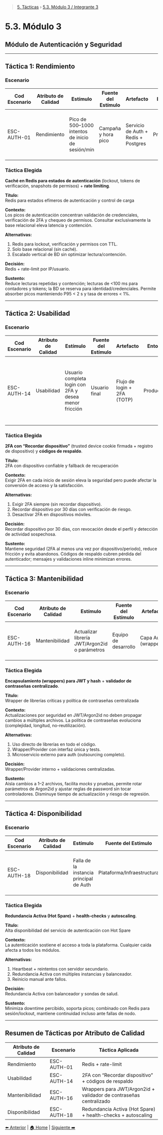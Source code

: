 > [5. Tácticas](../5.md) › [5.3. Módulo 3 / Integrante 3](5.3.md)


# 5.3. Módulo 3 

## Módulo de Autenticación y Seguridad

---

## Táctica 1: Rendimiento

### Escenario
| Cod Escenario  | Atributo de Calidad | Estímulo                                             | Fuente del Estímulo       | Artefacto                          | Entorno     | Respuesta                                                                 | Medida de Respuesta                       |
|----------------|---------------------|------------------------------------------------------|---------------------------|------------------------------------|-------------|---------------------------------------------------------------------------|-------------------------------------------|
| ESC-AUTH-01    | Rendimiento         | Pico de 500–1000 intentos de inicio de sesión/min    | Campaña y hora pico       | Servicio de Auth + Redis + Postgres| Producción  | Manejar login/2FA con caché efímera y rate-limit sin degradación notable | P95 < 2 s, error rate < 1%, DB CPU < 60% |

### Táctica Elegida
**Caché  en Redis para estados de autenticación** (lockout, tokens de verificación, snapshots de permisos) + **rate limiting**.



**Título:**  
Redis para estados efímeros de autenticación y control de carga

**Contexto:**  
Los picos de autenticación concentran validación de credenciales, verificación de 2FA y chequeo de permisos. Consultar exclusivamente la base relacional eleva latencia y contención.

**Alternativas:**
1. Redis para lockout, verificación y permisos con TTL.  
2. Solo base relacional (sin caché).  
3. Escalado vertical de BD sin optimizar lectura/contención.

**Decisión:**  
Redis + rate-limit por IP/usuario.

**Sustento:**  
Reduce lecturas repetidas y contención; lecturas de <100 ms para contadores y tokens; la BD se reserva para identidad/credenciales. Permite absorber picos manteniendo P95 < 2 s y tasa de errores < 1%.

---

## Táctica 2: Usabilidad

### Escenario
| Cod Escenario  | Atributo de Calidad | Estímulo                                                 | Fuente del Estímulo | Artefacto                       | Entorno     | Respuesta                                                                                      | Medida de Respuesta                             |
|----------------|---------------------|----------------------------------------------------------|---------------------|---------------------------------|-------------|------------------------------------------------------------------------------------------------|-------------------------------------------------|
| ESC-AUTH-14    | Usabilidad          | Usuario completa login con 2FA y desea menor fricción    | Usuario final       | Flujo de login + 2FA (TOTP)     | Producción  | Ofrecer “Recordar este dispositivo 30 días” + códigos de respaldo y mensajes de error claros  | Éxito 2FA > 98%, flujo < 15 s, 0 redigitaciones |

### Táctica Elegida
**2FA con “Recordar dispositivo”** (trusted device cookie firmada + registro de dispositivo) y **códigos de respaldo**.



**Título:**  
2FA con dispositivo confiable y fallback de recuperación

**Contexto:**  
Exigir 2FA en cada inicio de sesión eleva la seguridad pero puede afectar la conversión de acceso y la satisfacción.

**Alternativas:**
1. Exigir 2FA siempre (sin recordar dispositivo).  
2. Recordar dispositivo por 30 días con verificación de riesgo.  
3. Desactivar 2FA en dispositivos móviles.

**Decisión:**  
Recordar dispositivo por 30 días, con revocación desde el perfil y detección de actividad sospechosa.

**Sustento:**  
Mantiene seguridad (2FA al menos una vez por dispositivo/periodo), reduce fricción y evita abandonos. Códigos de respaldo cubren pérdida del autenticador; mensajes y validaciones inline minimizan errores.

---

## Táctica 3: Mantenibilidad

### Escenario
| Cod Escenario  | Atributo de Calidad | Estímulo                                         | Fuente del Estímulo   | Artefacto                     | Entorno        | Respuesta                                                              | Medida de Respuesta              |
|----------------|---------------------|--------------------------------------------------|-----------------------|-------------------------------|----------------|------------------------------------------------------------------------|----------------------------------|
| ESC-AUTH-16    | Mantenibilidad      | Actualizar librería JWT/Argon2id o parámetros    | Equipo de desarrollo  | Capa Auth (wrappers)          | Desarrollo/Prod | Encapsular dependencias en interfaces estables y configuración central | Cambios < 4 h, 0 regresiones     |

### Táctica Elegida
**Encapsulamiento (wrappers) para JWT y hash** + **validador de contraseñas centralizado**.


**Título:**  
Wrapper de librerías críticas y política de contraseñas centralizada

**Contexto:**  
Actualizaciones por seguridad en JWT/Argon2id no deben propagar cambios a múltiples archivos. La política de contraseñas evoluciona (complejidad, longitud, no-reutilización).

**Alternativas:**
1. Uso directo de librerías en todo el código.  
2. Wrapper/Provider con interfaz única y tests.  
3. Microservicio externo para auth (outsourcing completo).

**Decisión:**  
Wrapper/Provider interno + validaciones centralizadas.

**Sustento:**  
Aísla cambios a 1–2 archivos, facilita *mocks* y pruebas, permite rotar parámetros de Argon2id y ajustar reglas de password sin tocar controladores. Disminuye tiempo de actualización y riesgo de regresión.

---

## Táctica 4: Disponibilidad

### Escenario
| Cod Escenario  | Atributo de Calidad | Estímulo                                  | Fuente del Estímulo     | Artefacto                  | Entorno     | Respuesta                                                                  | Medida de Respuesta                   |
|----------------|---------------------|-------------------------------------------|-------------------------|----------------------------|-------------|----------------------------------------------------------------------------|---------------------------------------|
| ESC-AUTH-18    | Disponibilidad      | Falla de la instancia principal de Auth   | Plataforma/Infraestructura| Servicio de Auth + Gateway | Producción  | Conmutación automática a instancia redundante y health-checks continuos     | Uptime ≥ 99.95%, failover < 1 s       |

### Táctica Elegida
**Redundancia Activa (Hot Spare)** + **health-checks** y **autoscaling**.



**Título:**  
Alta disponibilidad del servicio de autenticación con Hot Spare

**Contexto:**  
La autenticación sostiene el acceso a toda la plataforma. Cualquier caída afecta a todos los módulos.

**Alternativas:**
1. Heartbeat + reintentos con servidor secundario.  
2. Redundancia Activa con múltiples instancias y balanceador.  
3. Reinicio manual ante fallos.

**Decisión:**  
Redundancia Activa con balanceador y sondas de salud.

**Sustento:**  
Minimiza downtime percibido, soporta picos; combinado con Redis para sesión/lockout, mantiene continuidad incluso ante fallas de nodo.

---

## Resumen de Tácticas por Atributo de Calidad

| Atributo de Calidad | Escenario     | Táctica Aplicada                                                                 |
|---------------------|---------------|----------------------------------------------------------------------------------|
| Rendimiento         | ESC-AUTH-01   | Redis  + rate-limit                                         |
| Usabilidad          | ESC-AUTH-14   | 2FA con “Recordar dispositivo” + códigos de respaldo                              |
| Mantenibilidad      | ESC-AUTH-16   | Wrappers para JWT/Argon2id + validador de contraseñas centralizado               |
| Disponibilidad      | ESC-AUTH-18   | Redundancia Activa (Hot Spare) + health-checks + autoscaling                      |


[⬅️ Anterior](../5.2/5.2.md) | [🏠 Home](../../README.md) | [Siguiente ➡️](../5.4/5.4.md)
